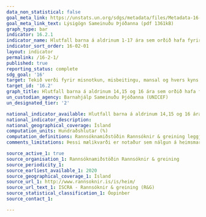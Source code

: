 ```yaml
---
data_non_statistical: false
goal_meta_link: https://unstats.un.org/sdgs/metadata/files/Metadata-16-02-01.pdf
goal_meta_link_text: Lýsigögn Sameinuðu Þjóðanna (pdf 1361kB)
graph_type: bar
indicator: 16.2.1
indicator_name: Hlutfall barna á aldrinum 1-17 ára sem orðið hafa fyrir einhvers konar líkamlegum refsingum og/eða andlegu ofbeldi af hálfu umönnunaraðila síðastliðinn mánuð.
indicator_sort_order: 16-02-01
layout: indicator
permalink: /16-2-1/
published: true
reporting_status: complete
sdg_goal: '16'
target: Tekið verði fyrir misnotkun, misbeitingu, mansal og hvers kyns ofbeldi gegn börnum og pyntingar verði upprættar. 
target_id: '16.2'
graph_title: Hlutfall barna á aldrinum 14,15 og 16 ára sem orðið hafa fyrir einhvers konar líkamlegu ofbeldi á heimilinu þar sem fullorðin átti í hlut, eftir kyni og aldri.
un_custodian_agency: Barnahjálp Sameinuðu Þjóðanna (UNICEF)
un_designated_tier: '2'

national_indicator_available: Hlutfall barna á aldrinum 14,15 og 16 ára sem orðið hafa fyrir einhvers konar líkamlegu ofbeldi á heimilinu þar sem fullorðin átti í hlut, eftir kyni og aldri.
national_indicator_description: 
national_geographical_coverage: Ísland
computation_units: Hundraðshlutar (%)
computation_definitions: Rannsóknamiðstöðin Rannsóknir & greining leggja reglulega fyrir spurningarlista fyrir grunnskólanemendur í 8,9 og 10 bekk grunnskóla þar sem nemendur svara spurningum um ýmislegt sem tengist námi og heimilislífi, þar á meðal ofbeldi. Í þessum mælikvarða er birt hlutfall svarenda eftir kyni og aldri sem svöruðu játandi spurningunni; "Hefur þú lent í líkamlegu ofbeldi á heimilinu þar sem fullorðinn átti hlut að máli".
comments_limitations: Þessi mælikvarði er notaður sem nálgun á heimsmarkmiðamælikvarða Sameinuðu Þjóðanna. Þar sem því má við komast er unnið að því að finna eða þróa íslensk gögn til að uppfylla forskrift Sameinuðu Þjóðanna. Þessi mælikvarði var fundinn í samstarfi við sérfræðinga á þessu sviði.

source_active_1: true
source_organisation_1: Rannsóknamiðstöðin Rannsóknir & greining
source_periodicity_1: 
source_earliest_available_1: 2020
source_geographical_coverage_1: Ísland
source_url_1: http://www.rannsoknir.is/is/heim/
source_url_text_1: ISCRA - Rannsóknir & greining (R&G) 
source_statistical_classification_1: Óopinber
source_contact_1: 

---
```

